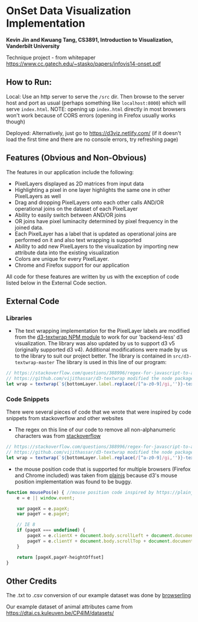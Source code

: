 # OnSet Data Visualization Implementation
**Kevin Jin and Kwuang Tang, CS3891, Introduction to Visualization, Vanderbilt University**

Technique project - from whitepaper https://www.cc.gatech.edu/~stasko/papers/infovis14-onset.pdf

## How to Run:
Local: Use an http server to serve the `/src` dir. Then browse to the server host and port as usual (perhaps something like `localhost:8000`) which will serve `index.html`. NOTE: opening up `index.html` directly in most browsers won't work because of CORS errors (opening in Firefox usually works though)


Deployed: Alternatively, just go to https://d3viz.netlify.com/ (if it doesn't load the first time and there are no console errors, try refreshing page)

## Features (Obvious and Non-Obvious)

The features in our application include the following:
- PixelLayers displayed as 2D matrices from input data
- Highlighting a pixel in one layer highlights the same one in other PixelLayers as well
- Drag and dropping PixelLayers onto each other calls AND/OR operational joins on the dataset of each PixelLayer
- Ability to easily switch between AND/OR joins
- OR joins have pixel luminacity determined by pixel frequency in the joined data.
- Each PixelLayer has a label that is updated as operational joins are performed on it and also text wrapping is supported
- Ability to add new PixelLayers to the visualization by importing new attribute data into the existing visualization
- Colors are unique for every PixelLayer.
- Chrome and Firefox support for our application

All code for these features are written by us with the exception of code listed below in the External Code section.

## External Code
### Libraries
- The text wrapping implementation for the PixelLayer labels are modified from the [d3-textwrap NPM module](https://www.npmjs.com/package/d3-textwrap) to work for our 'backend-less' d3 visualization. The library was also updated by us to support d3 v5 (originally supported d3 v4). Additional modifications were made by us to the library to suit our project better. The library is contained in `src/d3-textwrap-master`
The library is used in this line of our program:
```js
// https://stackoverflow.com/questions/388996/regex-for-javascript-to-allow-only-alphanumeric keep only alphanumeric characters
// https://github.com/vijithassar/d3-textwrap modified the node package to support client side javascript and for this project's purposes
let wrap = textwrap(`${bottomLayer.label.replace(/[^a-z0-9]/gi,'')}-text`).bounds({height: 480, width: 100});
```
### Code Snippets
There were several pieces of code that we wrote that were inspired by code snippets from stackoverflow and other websites

- The regex on this line of our code to remove all non-alphanumeric characters was from [stackoverflow](https://stackoverflow.com/questions/388996/regex-for-javascript-to-allow-only-alphanumeric)
```js
// https://stackoverflow.com/questions/388996/regex-for-javascript-to-allow-only-alphanumeric keep only alphanumeric characters
// https://github.com/vijithassar/d3-textwrap modified the node package to support client side javascript and for this project's purposes
let wrap = textwrap(`${bottomLayer.label.replace(/[^a-z0-9]/gi,'')}-text`).bounds({height: 480, width: 100});
```

- the mouse position code that is supported for multiple browsers (Firefox and Chrome included) was taken from [plainjs](https://plainjs.com/javascript/events/getting-the-current-mouse-position-16/) because d3's mouse position implementation was found to be buggy.
```js
function mousePos(e) { //mouse position code inspired by https://plainjs.com/javascript/events/getting-the-current-mouse-position-16/
    e = e || window.event;

    var pageX = e.pageX;
    var pageY = e.pageY;

    // IE 8
    if (pageX === undefined) {
        pageX = e.clientX + document.body.scrollLeft + document.documentElement.scrollLeft;
        pageY = e.clientY + document.body.scrollTop + document.documentElement.scrollTop;
    }

    return [pageX,pageY-heightOffset]
}
```
## Other Credits

The .txt to .csv conversion of our example dataset was done by [browserling](https://www.browserling.com/tools/text-to-csv)

Our example dataset of animal attributes came from https://dtai.cs.kuleuven.be/CP4IM/datasets/
